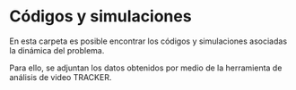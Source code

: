 # Códigos y simulaciones

En esta carpeta es posible encontrar los códigos y simulaciones asociadas la dinámica del problema.

Para ello, se adjuntan los datos obtenidos por medio de la herramienta de análisis de video TRACKER.
